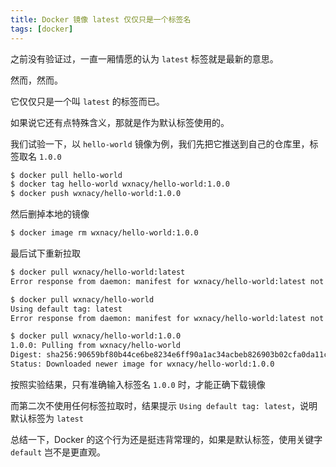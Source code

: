 ```yaml
---
title: Docker 镜像 latest 仅仅只是一个标签名
tags: [docker]
---
```


之前没有验证过，一直一厢情愿的认为 `latest` 标签就是最新的意思。

<!-- more -->
<!-- toc -->

然而，然而。

它仅仅只是一个叫 `latest` 的标签而已。

如果说它还有点特殊含义，那就是作为默认标签使用的。

我们试验一下，以 `hello-world` 镜像为例，我们先把它推送到自己的仓库里，标签取名 `1.0.0`

```bash
$ docker pull hello-world
$ docker tag hello-world wxnacy/hello-world:1.0.0
$ docker push wxnacy/hello-world:1.0.0
```

然后删掉本地的镜像

```bash
$ docker image rm wxnacy/hello-world:1.0.0
```

最后试下重新拉取

```bash
$ docker pull wxnacy/hello-world:latest
Error response from daemon: manifest for wxnacy/hello-world:latest not found

$ docker pull wxnacy/hello-world
Using default tag: latest
Error response from daemon: manifest for wxnacy/hello-world:latest not found

$ docker pull wxnacy/hello-world:1.0.0
1.0.0: Pulling from wxnacy/hello-world
Digest: sha256:90659bf80b44ce6be8234e6ff90a1ac34acbeb826903b02cfa0da11c82cbc042
Status: Downloaded newer image for wxnacy/hello-world:1.0.0
```

按照实验结果，只有准确输入标签名 `1.0.0` 时，才能正确下载镜像

而第二次不使用任何标签拉取时，结果提示 `Using default tag: latest`，说明默认标签为 `latest`

总结一下，Docker 的这个行为还是挺违背常理的，如果是默认标签，使用关键字 `default` 岂不是更直观。
